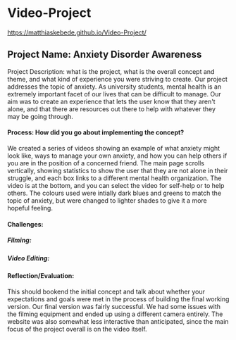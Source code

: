 # Video-Project
 
https://matthiaskebede.github.io/Video-Project/

## Project Name: Anxiety Disorder Awareness

Project Description: what is the project, what is the overall concept and theme, and what kind of experience you were striving to create.
Our project addresses the topic of anxiety. As university students, mental health is an extremely important facet of our lives that can be difficult to manage. Our aim was to create an experience that lets the user know that they aren't alone, and that there are resources out there to help with whatever they may be going through.

#### Process: How did you go about implementing the concept?
We created a series of videos showing an example of what anxiety might look like, ways to manage your own anxiety, and how you can help others if you are in the position of a concerned friend. The main page scrolls vertically, showing statistics to show the user that they are not alone in their struggle, and each box links to a different mental health organization. The video is at the bottom, and you can select the video for self-help or to help others. The colours used were intially dark blues and greens to match the topic of anxiety, but were changed to lighter shades to give it a more hopeful feeling.

#### Challenges:
##### Filming:   

##### Video Editing:


#### Reflection/Evaluation: 
This should bookend the initial concept and talk about whether your expectations and goals were met in the process of building the final working version.
Our final version was fairly successful. We had some issues with the filming equipment and ended up using a different camera entirely. The website was also somewhat less interactive than anticipated, since the main focus of the project overall is on the video itself.
